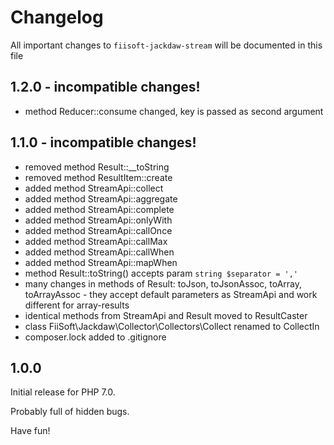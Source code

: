 # Changelog

All important changes to `fiisoft-jackdaw-stream` will be documented in this file

## 1.2.0 - incompatible changes!

- method Reducer::consume changed, key is passed as second argument

## 1.1.0 - incompatible changes!

- removed method Result::__toString
- removed method ResultItem::create
- added method StreamApi::collect
- added method StreamApi::aggregate
- added method StreamApi::complete
- added method StreamApi::onlyWith
- added method StreamApi::callOnce
- added method StreamApi::callMax
- added method StreamApi::callWhen
- added method StreamApi::mapWhen
- method Result::toString() accepts param `string $separator = ','`
- many changes in methods of Result: toJson, toJsonAssoc, toArray, toArrayAssoc - they accept default parameters as StreamApi and work different for array-results
- identical methods from StreamApi and Result moved to ResultCaster 
- class FiiSoft\Jackdaw\Collector\Collectors\Collect renamed to CollectIn
- composer.lock added to .gitignore

## 1.0.0

Initial release for PHP 7.0.

Probably full of hidden bugs.

Have fun!